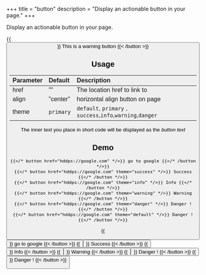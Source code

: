 +++
title = "button"
description = "Display an actionable button in your page."
+++

Display an actionable button in your page.

{{<button align="center" href="#" theme="warning" >}} This is a warning button {{< /button >}}

## Usage 

| Parameter | Default | Description |
|:--|:--|:--|
| href | "" | The location href to link to |
| align | "center" | horizontal align button on page |
| theme | `primary` | `default`, `primary` , `success`,`info`,`warning`,`danger` |

The inner text you place in short code will be displayed as the _button text_

## Demo

	{{</* button href="hddps://google.com" */>}} go to google {{</* /button */>}}
	{{</* button href="hddps://google.com" theme="success" */>}} Success {{</* /button */>}}
	{{</* button href="hddps://google.com" theme="info" */>}} Info {{</* /button */>}}
	{{</* button href="hddps://google.com" theme="warning" */>}} Warning {{</* /button */>}}
	{{</* button href="hddps://google.com" theme="danger" */>}} Danger ! {{</* /button */>}}
	{{</* button href="hddps://google.com" theme="default" */>}} Danger ! {{</* /button */>}}
    
{{<button href="hddps://google.com" >}} go to google {{< /button >}}
{{<button href="hddps://google.com" theme="success">}} Success {{< /button >}}
{{<button href="hddps://google.com" theme="info">}} Info {{< /button >}}
{{<button href="hddps://google.com" theme="warning">}} Warning {{< /button >}}
{{<button href="hddps://google.com" theme="danger">}} Danger ! {{< /button >}}
{{<button href="hddps://google.com" theme="default">}} Danger ! {{< /button >}}



